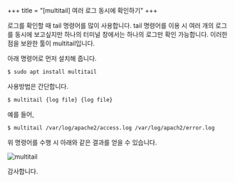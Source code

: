+++
title = "[multitail] 여러 로그 동시에 확인하기"
+++

로그를 확인할 때 tail 명령어를 많이 사용합니다. tail 명령어를 이용 시 여러 개의 로그를 동시에 보고싶지만 하나의 터미널 창에서는 하나의 로그만 확인 가능합니다. 이러한 점을 보완한 툴이 multitail입니다.

아래 명령어로 먼저 설치해 줍니다.

```bash
$ sudo apt install multitail
```

사용방법은 간단합니다.

```bash
$ multitail {log file} {log file}
```

예를 들어,

```bash
$ multitail /var/log/apache2/access.log /var/log/apach2/error.log
```

위 명령어를 수행 시 아래와 같은 결과를 얻을 수 있습니다.

![multitail](https://img1.daumcdn.net/thumb/R1280x0/?scode=mtistory2&fname=http%3A%2F%2Fcfile4.uf.tistory.com%2Fimage%2F99D518375B5671481CF837)

감사합니다.
